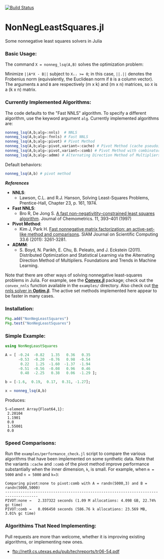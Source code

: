 [![Build Status](https://travis-ci.org/ahwillia/NonNegLeastSquares.jl.svg)](https://travis-ci.org/ahwillia/NonNegLeastSquares.jl?branch=master)

# NonNegLeastSquares.jl
Some nonnegative least squares solvers in Julia

### Basic Usage:

The command `X = nonneg_lsq(A,B)` solves the optimization problem:

Minimize `||A*X - B||` subject to `Xᵢⱼ >= 0`; in this case, `||.||` denotes the Frobenius norm (equivalently, the Euclidean norm if `B` is a column vector). The arguments `A` and `B` are respectively (m x k) and (m x n) matrices, so `X` is a (k x n) matrix.

### Currently Implemented Algorithms:

The code defaults to the "Fast NNLS" algorithm. To specify a different algorithm, use the keyword argument `alg`. Currently implemented algorithms are:

```julia
nonneg_lsq(A,b;alg=:nnls)  # NNLS
nonneg_lsq(A,b;alg=:fnnls) # Fast NNLS
nonneg_lsq(A,b;alg=:pivot) # Pivot Method
nonneg_lsq(A,b;alg=:pivot,variant=:cache) # Pivot Method (cache pseudoinverse up front)
nonneg_lsq(A,b;alg=:pivot,variant=:comb) # Pivot Method with combinatorial least-squares
nonneg_lsq(A,b;alg=:admm) # Alternating Direction Method of Multipliers
```

Default behaviors:

```julia
nonneg_lsq(A,b) # pivot method
```

***References***
* **NNLS**:
     * Lawson, C.L. and R.J. Hanson, Solving Least-Squares Problems, Prentice-Hall, Chapter 23, p. 161, 1974.
* **Fast NNLS**:
     * Bro R, De Jong S. [A fast non-negativitity-constrained least squares algorithm](https://dx.doi.org/10.1002%2F%28SICI%291099-128X%28199709%2F10%2911%3A5%3C393%3A%3AAID-CEM483%3E3.0.CO%3B2-L). Journal of Chemometrics. 11, 393–401 (1997)
* **Pivot Method**:
     * Kim J, Park H. [Fast nonnegative matrix factorization: an active-set-like method and comparisons](http://www.cc.gatech.edu/~hpark/papers/SISC_082117RR_Kim_Park.pdf). SIAM Journal on Scientific Computing 33.6 (2011): 3261-3281.
* **ADMM**:
	 * S. Boyd, N. Parikh, E. Chu, B. Peleato, and J. Eckstein (2011). Distributed Optimization and Statistical Learning via the Alternating Direction Method of Multipliers. Foundations and Trends in Machine Learning.

Note that there are other ways of solving nonnegative least-squares problems in Julia. For example, see the [**Convex.jl**](https://github.com/JuliaOpt/Convex.jl) package; check out the `convex_nnls` function available in the `examples/` directory. Also check out [the nnls solver in **Optim.jl**](https://github.com/JuliaOpt/Optim.jl#nonnegative-least-squares). The active set methods implemented here appear to be faster in many cases.

### Installation:

```julia
Pkg.add("NonNegLeastSquares")
Pkg.test("NonNegLeastSquares")
```

### Simple Example:

```julia
using NonNegLeastSquares

A = [ -0.24  -0.82   1.35   0.36   0.35
      -0.53  -0.20  -0.76   0.98  -0.54
       0.22   1.25  -1.60  -1.37  -1.94
      -0.51  -0.56  -0.08   0.96   0.46
       0.48  -2.25   0.38   0.06  -1.29 ];

b = [-1.6,  0.19,  0.17,  0.31, -1.27];

x = nonneg_lsq(A,b)
```

Produces:

```
5-element Array{Float64,1}:
 2.20104
 1.1901 
 0.0    
 1.55001
 0.0  
```

### Speed Comparisons:

Run the `examples/performance_check.jl` script to compare the various algorithms that have been implemented on some synthetic data. Note that the variants `:cache` and `:comb` of the pivot method improve performance substantially when the inner dimension, `k`, is small. For example, when `m = 5000` and `n = 5000` and `k=3`:

```
Comparing pivot:none to pivot:comb with A = randn(5000,3) and B = randn(5000,5000)
-------------------------------------------------------------------------------------
PIVOT:none →   2.337322 seconds (1.09 M allocations: 4.098 GB, 22.74% gc time)
PIVOT:comb →   0.096450 seconds (586.76 k allocations: 23.569 MB, 3.01% gc time)
```

### Algorithims That Need Implementing:

Pull requests are more than welcome, whether it is improving existing algorithms, or implementing new ones.

* ftp://net9.cs.utexas.edu/pub/techreports/tr06-54.pdf

